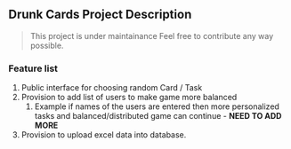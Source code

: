 ## Drunk Cards Project Description
>This project is under maintainance
Feel free to contribute any way possible.

### Feature list
1. Public interface for choosing random Card / Task
1. Provision to add list of users to make game more balanced
   1. Example if names of the users are entered then more personalized tasks and balanced/distributed game can continue - **NEED TO ADD MORE** 
1. Provision to upload excel data into database.
